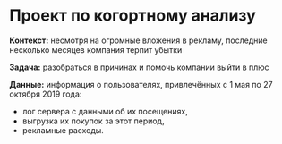 # Проект по когортному анализу 
**Контекст:** несмотря на огромные вложения в рекламу, последние несколько месяцев компания терпит убытки

**Задача:** разобраться в причинах и помочь компании выйти в плюс

**Данные:** 
информация о пользователях, привлечённых с 1 мая по 27 октября 2019 года:
- лог сервера с данными об их посещениях,
- выгрузка их покупок за этот период,
- рекламные расходы.
